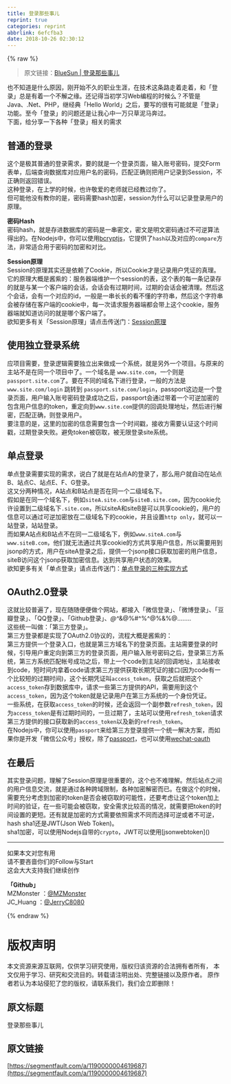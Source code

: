 ```yaml
---
title: 登录那些事儿
reprint: true
categories: reprint
abbrlink: 6efcfba3
date: 2018-10-26 02:30:12
---
```


{% raw %}
<blockquote><p>&#x539F;&#x6587;&#x94FE;&#x63A5;&#xFF1A;<a href="http://huang-jerryc.com/2015/12/14/%E7%99%BB%E5%BD%95%E9%82%A3%E4%BA%9B%E4%BA%8B%E5%84%BF/" rel="nofollow noreferrer" target="_blank">BlueSun | &#x767B;&#x5F55;&#x90A3;&#x4E9B;&#x4E8B;&#x513F;</a></p></blockquote><p>&#x4E5F;&#x4E0D;&#x77E5;&#x9053;&#x662F;&#x4EC0;&#x4E48;&#x539F;&#x56E0;&#xFF0C;&#x521A;&#x5F00;&#x59CB;&#x4E0D;&#x4E45;&#x7684;&#x804C;&#x4E1A;&#x751F;&#x6DAF;&#xFF0C;&#x5728;&#x6280;&#x672F;&#x8FD9;&#x6761;&#x8DEF;&#x8D70;&#x7740;&#x8D70;&#x7740;&#xFF0C;&#x548C;&#x300C;&#x767B;&#x5F55;&#x300D;&#x603B;&#x662F;&#x6709;&#x7740;&#x4E00;&#x4E2A;&#x4E0D;&#x89E3;&#x4E4B;&#x7F18;&#x3002;&#x8FD8;&#x8BB0;&#x5F97;&#x5F53;&#x521D;&#x5B66;&#x4E60;Web&#x7F16;&#x7A0B;&#x7684;&#x65F6;&#x5019;&#x4E48;&#xFF1F;&#x4E0D;&#x7BA1;&#x662F;Java&#x3001;.Net&#x3001;PHP&#xFF0C;&#x7EE7;&#x7ECF;&#x5178;&#x300C;Hello World&#x300D;&#x4E4B;&#x540E;&#xFF0C;&#x8981;&#x5199;&#x7684;&#x5F88;&#x6709;&#x53EF;&#x80FD;&#x5C31;&#x662F;&#x300C;&#x767B;&#x5F55;&#x300D;&#x529F;&#x80FD;&#x3002;&#x81F3;&#x4ECA;&#x300C;&#x767B;&#x5F55;&#x300D;&#x7684;&#x95EE;&#x9898;&#x8FD8;&#x662F;&#x8BA9;&#x6211;&#x5FC3;&#x4E2D;&#x4E00;&#x4E07;&#x53EA;&#x8349;&#x6CE5;&#x9A6C;&#x5954;&#x8FC7;&#x3002;<br>&#x4E0B;&#x9762;&#xFF0C;&#x7ED9;&#x5206;&#x4EAB;&#x4E00;&#x4E0B;&#x5404;&#x79CD;&#x300C;&#x767B;&#x5F55;&#x300D;&#x76F8;&#x5173;&#x7684;&#x9700;&#x6C42;</p><h2 id="articleHeader0">&#x666E;&#x901A;&#x7684;&#x767B;&#x5F55;</h2><p>&#x8FD9;&#x4E2A;&#x662F;&#x6781;&#x5176;&#x666E;&#x901A;&#x7684;&#x767B;&#x5F55;&#x9700;&#x6C42;&#xFF0C;&#x8981;&#x7684;&#x5C31;&#x662F;&#x4E00;&#x4E2A;&#x767B;&#x5F55;&#x9875;&#x9762;&#xFF0C;&#x8F93;&#x5165;&#x8D26;&#x53F7;&#x5BC6;&#x7801;&#xFF0C;&#x63D0;&#x4EA4;Form&#x8868;&#x5355;&#xFF0C;&#x540E;&#x7AEF;&#x67E5;&#x8BE2;&#x6570;&#x636E;&#x5E93;&#x5BF9;&#x5E94;&#x7528;&#x6237;&#x540D;&#x7684;&#x5BC6;&#x7801;&#xFF0C;&#x5339;&#x914D;&#x6B63;&#x786E;&#x5219;&#x628A;&#x7528;&#x6237;&#x8BB0;&#x5F55;&#x5230;Session&#xFF0C;&#x4E0D;&#x6B63;&#x786E;&#x5219;&#x8FD4;&#x56DE;&#x9519;&#x8BEF;&#x3002;<br>&#x8FD9;&#x79CD;&#x767B;&#x5F55;&#xFF0C;&#x5728;&#x4E0A;&#x5B66;&#x7684;&#x65F6;&#x5019;&#xFF0C;&#x4E5F;&#x8BB8;&#x656C;&#x7231;&#x7684;&#x8001;&#x5E08;&#x5C31;&#x5DF2;&#x7ECF;&#x6559;&#x8FC7;&#x4F60;&#x4E86;&#x3002;<br>&#x4F46;&#x53EF;&#x80FD;&#x4ED6;&#x6CA1;&#x6709;&#x6559;&#x4F60;&#x7684;&#x662F;&#xFF0C;&#x5BC6;&#x7801;&#x9700;&#x8981;hash&#x52A0;&#x5BC6;&#xFF0C;session&#x4E3A;&#x4EC0;&#x4E48;&#x53EF;&#x4EE5;&#x8BB0;&#x5F55;&#x767B;&#x5F55;&#x7528;&#x6237;&#x7684;&#x539F;&#x7406;&#x3002;</p><p><strong>&#x5BC6;&#x7801;Hash</strong><br>&#x5BC6;&#x7801;hash&#xFF0C;&#x5C31;&#x662F;&#x5B58;&#x8FDB;&#x6570;&#x636E;&#x5E93;&#x7684;&#x5BC6;&#x7801;&#x662F;&#x4E00;&#x4E32;&#x5BC6;&#x6587;&#xFF0C;&#x5BC6;&#x6587;&#x662F;&#x660E;&#x6587;&#x5BC6;&#x7801;&#x901A;&#x8FC7;&#x4E0D;&#x53EF;&#x9006;&#x7B97;&#x6CD5;&#x5F97;&#x51FA;&#x7684;&#x3002;&#x5728;Nodejs&#x4E2D;&#xFF0C;&#x4F60;&#x53EF;&#x4EE5;&#x4F7F;&#x7528;<a href="https://www.npmjs.com/package/bcryptjs" rel="nofollow noreferrer" target="_blank">bcryptjs</a>&#xFF0C;&#x5B83;&#x63D0;&#x4F9B;&#x4E86;<code>hash</code>&#x4EE5;&#x53CA;&#x5BF9;&#x5E94;&#x7684;<code>compare</code>&#x65B9;&#x6CD5;&#xFF0C;&#x975E;&#x5E38;&#x9002;&#x5408;&#x7528;&#x4E8E;&#x5BC6;&#x7801;&#x7684;&#x52A0;&#x5BC6;&#x548C;&#x5BF9;&#x6BD4;&#x3002;</p><p><strong>Session&#x539F;&#x7406;</strong><br>Session&#x7684;&#x539F;&#x7406;&#x5176;&#x5B9E;&#x8FD8;&#x662F;&#x4F9D;&#x8D56;&#x4E86;Cookie&#xFF0C;&#x6240;&#x4EE5;Cookie&#x624D;&#x662F;&#x8BB0;&#x5F55;&#x7528;&#x6237;&#x51ED;&#x8BC1;&#x7684;&#x771F;&#x7406;&#x3002;&#x5B83;&#x7684;&#x539F;&#x7406;&#x5927;&#x6982;&#x662F;&#x9171;&#x7D2B;&#x7684;&#xFF1A;&#x670D;&#x52A1;&#x5668;&#x7AEF;&#x7EF4;&#x62A4;&#x4E00;&#x4E2A;session&#x7684;&#x8868;&#xFF0C;&#x8FD9;&#x4E2A;&#x8868;&#x7684;&#x6BCF;&#x4E00;&#x6761;&#x8BB0;&#x5F55;&#x5B58;&#x7684;&#x5C31;&#x662F;&#x4E0E;&#x67D0;&#x4E00;&#x4E2A;&#x5BA2;&#x6237;&#x7AEF;&#x7684;&#x4F1A;&#x8BDD;&#xFF0C;&#x4F1A;&#x8BDD;&#x4F1A;&#x6709;&#x8FC7;&#x671F;&#x65F6;&#x95F4;&#xFF0C;&#x8FC7;&#x671F;&#x7684;&#x4F1A;&#x8BDD;&#x4F1A;&#x88AB;&#x6E05;&#x7406;&#x3002;&#x7136;&#x540E;&#x8FD9;&#x4E2A;&#x4F1A;&#x8BDD;&#xFF0C;&#x4F1A;&#x6709;&#x4E00;&#x4E2A;&#x5BF9;&#x5E94;&#x7684;id&#xFF0C;&#x4E00;&#x822C;&#x662F;&#x4E00;&#x4E32;&#x957F;&#x957F;&#x7684;&#x770B;&#x4E0D;&#x61C2;&#x7684;&#x5B57;&#x7B26;&#x4E32;&#xFF0C;&#x7136;&#x540E;&#x8FD9;&#x4E2A;&#x5B57;&#x7B26;&#x4E32;&#x4F1A;&#x88AB;&#x5B58;&#x50A8;&#x5728;&#x5BA2;&#x6237;&#x7AEF;&#x7684;cookie&#x4E2D;&#xFF0C;&#x6BCF;&#x4E00;&#x6B21;&#x8BF7;&#x6C42;&#x670D;&#x52A1;&#x5668;&#x7AEF;&#x90FD;&#x4F1A;&#x5E26;&#x4E0A;&#x8FD9;&#x4E2A;cookie&#xFF0C;&#x670D;&#x52A1;&#x5668;&#x7AEF;&#x5C31;&#x77E5;&#x9053;&#x8BBF;&#x95EE;&#x7684;&#x5C31;&#x662F;&#x54EA;&#x4E2A;&#x5BA2;&#x6237;&#x7AEF;&#x4E86;&#x3002;<br>&#x6B32;&#x77E5;&#x66F4;&#x591A;&#x6709;&#x5173;&#x300C;Session&#x539F;&#x7406;&#x300D;&#x8BF7;&#x70B9;&#x51FB;&#x4F20;&#x9001;&#x95E8;&#xFF1A;<a href="http://www.jianshu.com/p/2b7c10291aad" rel="nofollow noreferrer" target="_blank">Session&#x539F;&#x7406;</a></p><h2 id="articleHeader1">&#x4F7F;&#x7528;&#x72EC;&#x7ACB;&#x767B;&#x5F55;&#x7CFB;&#x7EDF;</h2><p>&#x5E94;&#x9879;&#x76EE;&#x9700;&#x8981;&#xFF0C;&#x767B;&#x5F55;&#x903B;&#x8F91;&#x9700;&#x8981;&#x72EC;&#x7ACB;&#x51FA;&#x6765;&#x505A;&#x6210;&#x4E00;&#x4E2A;&#x7CFB;&#x7EDF;&#xFF0C;&#x5C31;&#x662F;&#x53E6;&#x5916;&#x4E00;&#x4E2A;&#x9879;&#x76EE;&#x3002;&#x4E0E;&#x539F;&#x6765;&#x7684;&#x4E3B;&#x7AD9;&#x4E0D;&#x662F;&#x5728;&#x540C;&#x4E00;&#x4E2A;&#x9879;&#x76EE;&#x4E2D;&#x4E86;&#x3002;&#x4E00;&#x4E2A;&#x57DF;&#x540D;&#x662F; <code>www.site.com</code>&#xFF0C;&#x4E00;&#x4E2A;&#x5219;&#x662F;<code>passport.site.com</code>&#x4E86;&#x3002;&#x8981;&#x5728;&#x4E0D;&#x540C;&#x7684;&#x57DF;&#x540D;&#x4E0B;&#x8FDB;&#x884C;&#x767B;&#x5F55;&#xFF0C;&#x4E00;&#x822C;&#x7684;&#x65B9;&#x6CD5;&#x662F;<code>www.site.com/login</code> &#x8DF3;&#x8F6C;&#x5230; <code>passport.site.com/login</code>&#xFF0C;passport&#x8FD9;&#x8FB9;&#x662F;&#x4E00;&#x4E2A;&#x767B;&#x5F55;&#x9875;&#x9762;&#xFF0C;&#x7528;&#x6237;&#x8F93;&#x5165;&#x8D26;&#x53F7;&#x5BC6;&#x7801;&#x767B;&#x5F55;&#x6210;&#x529F;&#x4E4B;&#x540E;&#xFF0C;passport&#x4F1A;&#x901A;&#x8FC7;&#x5E26;&#x7740;&#x4E00;&#x4E2A;&#x53EF;&#x9006;&#x52A0;&#x5BC6;&#x7684;&#x5305;&#x542B;&#x7528;&#x6237;&#x4FE1;&#x606F;&#x7684;token&#xFF0C;&#x91CD;&#x5B9A;&#x5411;&#x5230;<code>www.site.com</code>&#x63D0;&#x4F9B;&#x7684;&#x56DE;&#x8C03;&#x5904;&#x7406;&#x5730;&#x5740;&#xFF0C;&#x7136;&#x540E;&#x8FDB;&#x884C;&#x89E3;&#x5BC6;&#xFF0C;&#x5339;&#x914D;&#x6B63;&#x786E;&#xFF0C;&#x5219;&#x767B;&#x5F55;&#x7528;&#x6237;&#x3002;<br>&#x8981;&#x6CE8;&#x610F;&#x7684;&#x662F;&#xFF0C;&#x8FD9;&#x91CC;&#x7684;&#x52A0;&#x5BC6;&#x7684;&#x4FE1;&#x606F;&#x9700;&#x8981;&#x5305;&#x542B;&#x4E00;&#x4E2A;&#x65F6;&#x95F4;&#x6233;&#xFF0C;&#x63A5;&#x6536;&#x65B9;&#x9700;&#x8981;&#x8BA4;&#x8BC1;&#x8FD9;&#x4E2A;&#x65F6;&#x95F4;&#x6233;&#xFF0C;&#x8FC7;&#x671F;&#x767B;&#x5F55;&#x5931;&#x8D25;&#x3002;&#x907F;&#x514D;token&#x88AB;&#x7A83;&#x53D6;&#xFF0C;&#x88AB;&#x65E0;&#x9650;&#x767B;&#x5F55;site&#x7CFB;&#x7EDF;&#x3002;</p><h2 id="articleHeader2">&#x5355;&#x70B9;&#x767B;&#x5F55;</h2><p>&#x5355;&#x70B9;&#x767B;&#x5F55;&#x9700;&#x8981;&#x5B9E;&#x73B0;&#x7684;&#x9700;&#x6C42;&#xFF0C;&#x8BF4;&#x767D;&#x4E86;&#x5C31;&#x662F;&#x5728;&#x7AD9;&#x70B9;A&#x7684;&#x767B;&#x5F55;&#x4E86;&#xFF0C;&#x90A3;&#x4E48;&#x7528;&#x6237;&#x5C31;&#x81EA;&#x52A8;&#x5728;&#x7AD9;&#x70B9;B&#x3001;&#x7AD9;&#x70B9;C&#x3001;&#x7AD9;&#x70B9;E&#x3001;F&#x3001;G&#x767B;&#x5F55;&#x3002;<br>&#x8FD9;&#x53C8;&#x5206;&#x4E24;&#x79CD;&#x60C5;&#x51B5;&#xFF0C;A&#x7AD9;&#x70B9;&#x548C;B&#x7AD9;&#x70B9;&#x662F;&#x5426;&#x5728;&#x540C;&#x4E00;&#x4E2A;&#x4E8C;&#x7EA7;&#x57DF;&#x540D;&#x4E0B;&#x3002;<br>&#x5047;&#x5982;&#x662F;&#x5728;&#x540C;&#x4E00;&#x4E2A;&#x57DF;&#x540D;&#x4E0B;&#xFF0C;&#x4F8B;&#x5982;<code>siteA.site.com</code>&#x4E0E;<code>siteB.site.com</code>&#xFF0C;&#x56E0;&#x4E3A;cookie&#x5141;&#x8BB8;&#x8BBE;&#x7F6E;&#x5230;&#x4E8C;&#x7EA7;&#x57DF;&#x540D;&#x4E0B;<code>.site.com</code>&#xFF0C;&#x6240;&#x4EE5;siteA&#x548C;siteB&#x662F;&#x53EF;&#x4EE5;&#x5171;&#x4EAB;cookie&#x7684;&#xFF0C;&#x7528;&#x6237;&#x7684;&#x4FE1;&#x606F;&#x53EF;&#x4EE5;&#x901A;&#x8FC7;&#x53EF;&#x9006;&#x52A0;&#x5BC6;&#x653E;&#x5728;&#x4E8C;&#x7EA7;&#x57DF;&#x540D;&#x4E0B;&#x7684;cookie&#xFF0C;&#x5E76;&#x4E14;&#x8BBE;&#x7F6E;<code>http only</code>&#xFF0C;&#x5C31;&#x53EF;&#x4EE5;&#x4E00;&#x7AD9;&#x767B;&#x5F55;&#xFF0C;&#x7AD9;&#x7AD9;&#x767B;&#x5F55;&#x3002;<br>&#x800C;&#x5982;&#x679C;A&#x7AD9;&#x70B9;&#x548C;B&#x7AD9;&#x70B9;&#x4E0D;&#x5728;&#x540C;&#x4E00;&#x4E8C;&#x7EA7;&#x57DF;&#x540D;&#x4E0B;&#xFF0C;&#x4F8B;&#x5982;<code>www.siteA.com</code>&#x4E0E;<code>www.siteB.com</code>&#xFF0C;&#x4ED6;&#x4EEC;&#x5C31;&#x65E0;&#x6CD5;&#x901A;&#x8FC7;&#x5171;&#x4EAB;cookie&#x7684;&#x65B9;&#x5F0F;&#x5171;&#x4EAB;&#x7528;&#x6237;&#x4FE1;&#x606F;&#xFF0C;&#x6240;&#x4EE5;&#x9700;&#x8981;&#x7528;&#x5230;jsonp&#x7684;&#x65B9;&#x5F0F;&#xFF0C;&#x7528;&#x6237;&#x5728;siteA&#x767B;&#x5F55;&#x4E4B;&#x540E;&#xFF0C;&#x63D0;&#x4F9B;&#x4E00;&#x4E2A;jsonp&#x63A5;&#x53E3;&#x83B7;&#x53D6;&#x52A0;&#x5BC6;&#x7684;&#x7528;&#x6237;&#x4FE1;&#x606F;&#xFF0C;siteB&#x8BBF;&#x95EE;&#x8FD9;&#x4E2A;jsonp&#x83B7;&#x53D6;&#x52A0;&#x5BC6;&#x4FE1;&#x606F;&#x3002;&#x8FBE;&#x5230;&#x5171;&#x4EAB;&#x7528;&#x6237;&#x72B6;&#x6001;&#x7684;&#x6548;&#x679C;&#x3002;<br>&#x6B32;&#x77E5;&#x66F4;&#x591A;&#x6709;&#x5173;&#x300C;&#x5355;&#x70B9;&#x767B;&#x5F55;&#x300D;&#x8BF7;&#x70B9;&#x51FB;&#x4F20;&#x9001;&#x95E8;&#xFF1A;<a href="http://www.jianshu.com/p/613e44d4a464" rel="nofollow noreferrer" target="_blank">&#x5355;&#x70B9;&#x767B;&#x5F55;&#x7684;&#x4E09;&#x79CD;&#x5B9E;&#x73B0;&#x65B9;&#x5F0F;</a></p><h2 id="articleHeader3">OAuth2.0&#x767B;&#x5F55;</h2><p>&#x8FD9;&#x5C31;&#x6BD4;&#x8F83;&#x666E;&#x904D;&#x4E86;&#xFF0C;&#x73B0;&#x5728;&#x968F;&#x968F;&#x4FBF;&#x4FBF;&#x505A;&#x4E2A;&#x7F51;&#x7AD9;&#xFF0C;&#x90FD;&#x63A5;&#x5165;&#x300C;&#x5FAE;&#x4FE1;&#x767B;&#x5F55;&#x300D;&#x3001;&#x300C;&#x5FAE;&#x535A;&#x767B;&#x5F55;&#x300D;&#x3001;&#x300C;&#x8C46;&#x74E3;&#x767B;&#x5F55;&#x300D;&#x3001;&#x300C;QQ&#x767B;&#x5F55;&#x300D;&#x3001;&#x300C;Github&#x767B;&#x5F55;&#x300D;&#x3001;<em>@^</em>&amp;@%#^%^@%&amp;%@........<br>&#x8FD9;&#x4E9B;&#x7EDF;&#x4E00;&#x53EB;&#x505A;&#xFF1A;&#x300C;&#x7B2C;&#x4E09;&#x65B9;&#x767B;&#x5F55;&#x300D;&#x3002;<br>&#x7B2C;&#x4E09;&#x65B9;&#x767B;&#x5F55;&#x90FD;&#x662F;&#x5B9E;&#x73B0;&#x4E86;OAuth2.0&#x534F;&#x8BAE;&#x7684;&#xFF0C;&#x6D41;&#x7A0B;&#x5927;&#x6982;&#x662F;&#x9171;&#x7D2B;&#x7684;&#xFF1A;<br>&#x7B2C;&#x4E09;&#x65B9;&#x63D0;&#x4F9B;&#x4E00;&#x4E2A;&#x767B;&#x5F55;&#x5165;&#x53E3;&#xFF0C;&#x4E5F;&#x5C31;&#x662F;&#x7B2C;&#x4E09;&#x65B9;&#x57DF;&#x540D;&#x4E0B;&#x7684;&#x767B;&#x5F55;&#x9875;&#x9762;&#x3002;&#x4E3B;&#x7AD9;&#x9700;&#x8981;&#x767B;&#x5F55;&#x7684;&#x65F6;&#x5019;&#xFF0C;&#x5F15;&#x5BFC;&#x7528;&#x6237;&#x91CD;&#x5B9A;&#x5411;&#x5230;&#x7B2C;&#x4E09;&#x65B9;&#x7684;&#x767B;&#x5F55;&#x9875;&#x9762;&#xFF0C;&#x7528;&#x6237;&#x8F93;&#x5165;&#x8D26;&#x53F7;&#x5BC6;&#x7801;&#x4E4B;&#x540E;&#xFF0C;&#x767B;&#x5F55;&#x7B2C;&#x4E09;&#x65B9;&#x7CFB;&#x7EDF;&#xFF0C;&#x7B2C;&#x4E09;&#x65B9;&#x7CFB;&#x7EDF;&#x5339;&#x914D;&#x5E10;&#x53F7;&#x6210;&#x529F;&#x4E4B;&#x540E;&#xFF0C;&#x5E26;&#x4E0A;&#x4E00;&#x4E2A;code&#x5230;&#x4E3B;&#x7AD9;&#x7684;&#x56DE;&#x8C03;&#x5730;&#x5740;&#xFF0C;&#x4E3B;&#x7AD9;&#x63A5;&#x6536;&#x5230;code&#xFF0C;&#x77ED;&#x65F6;&#x95F4;&#x5185;&#x62FF;&#x7740;code&#x8BF7;&#x6C42;&#x7B2C;&#x4E09;&#x65B9;&#x63D0;&#x4F9B;&#x83B7;&#x53D6;&#x957F;&#x671F;&#x51ED;&#x8BC1;&#x7684;&#x63A5;&#x53E3;(&#x56E0;&#x4E3A;code&#x6709;&#x4E00;&#x4E2A;&#x6BD4;&#x8F83;&#x77ED;&#x7684;&#x8FC7;&#x671F;&#x65F6;&#x95F4;)&#xFF0C;&#x8FD9;&#x4E2A;&#x957F;&#x671F;&#x51ED;&#x8BC1;&#x53EB;<code>access_token</code>&#xFF0C;&#x83B7;&#x53D6;&#x4E4B;&#x540E;&#x5C31;&#x628A;&#x8FD9;&#x4E2A;<code>access_token</code>&#x5B58;&#x5230;&#x6570;&#x636E;&#x5E93;&#x4E2D;&#xFF0C;&#x8BF7;&#x6C42;&#x4E00;&#x4E9B;&#x7B2C;&#x4E09;&#x65B9;&#x63D0;&#x4F9B;&#x7684;API&#xFF0C;&#x9700;&#x8981;&#x7528;&#x5230;&#x8FD9;&#x4E2A;<code>access_token</code>&#xFF0C;&#x56E0;&#x4E3A;&#x8FD9;&#x4E2A;token&#x5C31;&#x662F;&#x8BB0;&#x5F55;&#x7528;&#x6237;&#x5728;&#x7B2C;&#x4E09;&#x65B9;&#x7CFB;&#x7EDF;&#x7684;&#x4E00;&#x4E2A;&#x8EAB;&#x4EFD;&#x51ED;&#x8BC1;&#x3002;<br>&#x4E00;&#x4E9B;&#x7CFB;&#x7EDF;&#xFF0C;&#x5728;&#x83B7;&#x53D6;<code>access_token</code>&#x7684;&#x65F6;&#x5019;&#xFF0C;&#x8FD8;&#x4F1A;&#x8FD4;&#x56DE;&#x4E00;&#x4E2A;&#x526F;&#x53C2;&#x6570;<code>refresh_token</code>&#xFF0C;&#x56E0;&#x4E3A;<code>access_token</code>&#x662F;&#x6709;&#x8FC7;&#x671F;&#x65F6;&#x95F4;&#x7684;&#xFF0C;&#x4E00;&#x65E6;&#x8FC7;&#x671F;&#x4E86;&#xFF0C;&#x4E3B;&#x7AD9;&#x53EF;&#x4EE5;&#x4F7F;&#x7528;<code>refresh_token</code>&#x8BF7;&#x6C42;&#x7B2C;&#x4E09;&#x65B9;&#x63D0;&#x4F9B;&#x7684;&#x63A5;&#x53E3;&#x83B7;&#x53D6;&#x65B0;&#x7684;<code>access_token</code>&#x4EE5;&#x53CA;&#x65B0;&#x7684;<code>refresh_token</code>&#x3002;<br>&#x5728;Nodejs&#x4E2D;&#xFF0C;&#x4F60;&#x53EF;&#x4EE5;&#x4F7F;&#x7528;<code>passport</code>&#x6765;&#x7ED9;&#x7B2C;&#x4E09;&#x65B9;&#x767B;&#x5F55;&#x63D0;&#x4F9B;&#x4E00;&#x4E2A;&#x7EDF;&#x4E00;&#x89E3;&#x51B3;&#x65B9;&#x6848;&#xFF0C;&#x800C;&#x5982;&#x679C;&#x4F60;&#x662F;&#x5F00;&#x53D1;&#x300C;&#x5FAE;&#x4FE1;&#x516C;&#x4F17;&#x53F7;&#x300D;&#x6388;&#x6743;&#xFF0C;&#x9664;&#x4E86;<a href="https://www.npmjs.com/package/passport" rel="nofollow noreferrer" target="_blank">passport</a>&#xFF0C;&#x4E5F;&#x53EF;&#x4EE5;&#x4F7F;&#x7528;<a href="https://www.npmjs.com/package/wechat-oauth" rel="nofollow noreferrer" target="_blank">wechat-oauth</a></p><h2 id="articleHeader4">&#x5728;&#x6700;&#x540E;</h2><p>&#x5176;&#x5B9E;&#x767B;&#x5F55;&#x95EE;&#x9898;&#xFF0C;&#x7406;&#x89E3;&#x4E86;Session&#x539F;&#x7406;&#x662F;&#x5F88;&#x91CD;&#x8981;&#x7684;&#xFF0C;&#x8FD9;&#x4E2A;&#x4E5F;&#x4E0D;&#x96BE;&#x7406;&#x89E3;&#x3002;&#x7136;&#x540E;&#x7AD9;&#x70B9;&#x4E4B;&#x95F4;&#x7684;&#x7528;&#x6237;&#x4FE1;&#x606F;&#x4EA4;&#x6D41;&#xFF0C;&#x5C31;&#x662F;&#x901A;&#x8FC7;&#x5404;&#x79CD;&#x8DE8;&#x57DF;&#x9650;&#x5236;&#xFF0C;&#x5404;&#x79CD;&#x52A0;&#x5BC6;&#x89E3;&#x5BC6;&#x800C;&#x5DF2;&#x3002;&#x5728;&#x505A;&#x8FD9;&#x4E2A;&#x7684;&#x65F6;&#x5019;&#xFF0C;&#x9700;&#x8981;&#x5145;&#x5206;&#x8003;&#x8651;&#x5230;&#x52A0;&#x5BC6;&#x7684;token&#x662F;&#x5426;&#x4F1A;&#x88AB;&#x7A83;&#x53D6;&#x7684;&#x53EF;&#x80FD;&#x6027;&#xFF0C;&#x8FD8;&#x8981;&#x8003;&#x8651;&#x8BA9;&#x8FD9;&#x4E2A;token&#x52A0;&#x4E0A;&#x65F6;&#x95F4;&#x7684;&#x9A8C;&#x8BC1;&#xFF0C;&#x5728;&#x4E00;&#x4E9B;&#x53EF;&#x80FD;&#x4F1A;&#x88AB;&#x7A83;&#x53D6;&#xFF0C;&#x5B89;&#x5168;&#x9700;&#x6C42;&#x6BD4;&#x8F83;&#x9AD8;&#x7684;&#x60C5;&#x51B5;&#xFF0C;&#x5C31;&#x9700;&#x8981;&#x628A;token&#x7684;&#x65F6;&#x95F4;&#x8BBE;&#x7F6E;&#x7684;&#x66F4;&#x77ED;&#x3002;&#x8FD8;&#x6709;&#x5C31;&#x662F;&#x52A0;&#x5BC6;&#x7684;&#x65B9;&#x5F0F;&#x9700;&#x8981;&#x4F9D;&#x7167;&#x9700;&#x6C42;&#x4E0D;&#x540C;&#x800C;&#x9009;&#x62E9;&#x53EF;&#x9006;&#x6216;&#x8005;&#x4E0D;&#x53EF;&#x9006;&#xFF0C;hash sha1&#x8FD8;&#x662F;JWT(Json Web Token)&#x3002;<br>sha1&#x52A0;&#x5BC6;&#xFF0C;&#x53EF;&#x4EE5;&#x4F7F;&#x7528;Nodejs&#x81EA;&#x5E26;&#x7684;<code>crypto</code>&#xFF0C;JWT&#x53EF;&#x4EE5;&#x4F7F;&#x7528;[jsonwebtoken]()</p><hr><p>&#x5982;&#x679C;&#x672C;&#x6587;&#x5BF9;&#x60A8;&#x6709;&#x7528;<br>&#x8BF7;&#x4E0D;&#x8981;&#x541D;&#x556C;&#x4F60;&#x4EEC;&#x7684;Follow&#x4E0E;Start<br>&#x8FD9;&#x4F1A;&#x5927;&#x5927;&#x652F;&#x6301;&#x6211;&#x4EEC;&#x7EE7;&#x7EED;&#x521B;&#x4F5C;</p><p><strong>&#x300C;Github&#x300D;</strong><br>MZMonster &#xFF1A;<a href="https://github.com/MZMonster/" rel="nofollow noreferrer" target="_blank">@MZMonster</a><br>JC_Huang &#xFF1A;<a href="https://github.com/JerryC8080" rel="nofollow noreferrer" target="_blank">@JerryC8080</a></p>
{% endraw %}

# 版权声明
本文资源来源互联网，仅供学习研究使用，版权归该资源的合法拥有者所有，
本文仅用于学习、研究和交流目的。转载请注明出处、完整链接以及原作者。
原作者若认为本站侵犯了您的版权，请联系我们，我们会立即删除！

## 原文标题
登录那些事儿

## 原文链接
[https://segmentfault.com/a/1190000004619687](https://segmentfault.com/a/1190000004619687)


